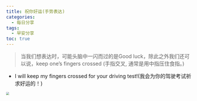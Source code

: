 ```yaml
---
title: 祝你好运(手势表达)
categories:
  - 每日分享
tags:
  - 早安分享
toc: true 
---
```


> 当我们想表达时，可能头脑中一闪而过的是Good luck，除此之外我们还可以说，keep one’s fingers crossed (手指交叉, 通常是用中指压住食指。)
>



* I will keep my fingers crossed for your driving test!(我会为你的驾驶考试祈求好运的！)



<img src="/img/finger.png" style="zoom:50%;" />











